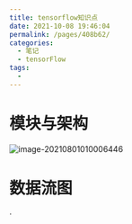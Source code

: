 ```yaml
---
title: tensorflow知识点
date: 2021-10-08 19:46:04
permalink: /pages/408b62/
categories:
  - 笔记
  - tensorFlow
tags:
  - 
---
```

# 模块与架构



![image-20210801010006446](https://img.ggball.top/picGo/image-20210801010006446.png)

# 数据流图

·
